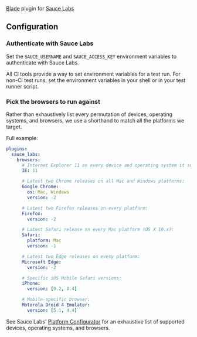 [Blade](https://github.com/javan/blade) plugin for [Sauce Labs](https://saucelabs.com/)

## Configuration

### Authenticate with Sauce Labs

Set the `SAUCE_USERNAME` and `SAUCE_ACCESS_KEY` environment variables to authenticate with Sauce Labs.

All CI tools provide a way to set environment variables for a test run. For non-CI test runs, set the environment variables in your shell or in your test runner script.

### Pick the browsers to run against

Rather than exhaustively list every permutation of devices, operating systems,
and browsers, we use a shorthand to match all the platforms we target.

Full example:
```yaml
plugins:
  sauce_labs:
    browsers:
      # Internet Explorer 11 on every device and operating system it supports.
      IE: 11

      # Latest two Chrome releases on all Mac and Windows platforms:
      Google Chrome:
        os: Mac, Windows
        version: -2

      # Latest two Firefox releases on every platform:
      Firefox:
        version: -2

      # Latest Safari release on every Mac platform (OS X 10.x):
      Safari:
        platform: Mac
        version: -1

      # Latest two Edge releases on every platform:
      Microsoft Edge:
        version: -2

      # Specific iOS Mobile Safari versions:
      iPhone:
        version: [9.2, 8.4]

      # Mobile-specific browser:
      Motorola Droid 4 Emulator:
        version: [5.1, 4.4]
```

See Sauce Labs' [Platform Configurator](https://wiki.saucelabs.com/display/DOCS/Platform+Configurator) for an exhaustive list of supported devices, operating systems, and browsers.
